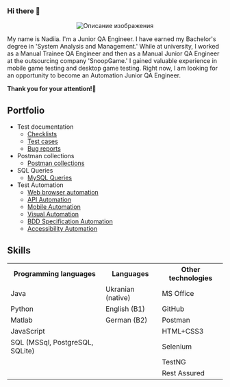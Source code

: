 ### Hi there 👋
<p align="center">
  <img src="https://www.siliconrepublic.com/wp-content/uploads/2015/05/QA-Tester-meme-02.jpg" alt="Описание изображения">
</p>

My name is Nadiia. I'm a Junior QA Engineer. I have earned my Bachelor's degree in 'System Analysis and Management.' While at university, I worked as a Manual Trainee QA Engineer and then as a Manual Junior QA Engineer at the outsourcing company 'SnoopGame.' I gained valuable experience in mobile game testing and desktop game testing. Right now, I am looking for an opportunity to become an Automation Junior QA Engineer. 

**Thank you for your attention!🙏**

## Portfolio
- Test documentation
  - [Checklists](https://docs.google.com/spreadsheets/d/1pmhNs3YsoGhuFxqfn5KolrKxYtpmhNz996ZkG_M1Rw0/edit?usp=sharing)
  - [Test cases](https://docs.google.com/spreadsheets/d/1MqnrSgMz2wFfbed3q2c0ELr1FNYOSncEY1zqlIZw-Sw/edit?usp=sharing)
  - [Bug reports](https://docs.google.com/spreadsheets/d/1BDSA5ef43PLJKayWuwyVMzW7myOUpqKsM3AitTtALgQ/edit?usp=sharing)
- Postman collections
  - [Postman collections](https://github.com/perokero/postman-collection)
- SQL Queries
  - [MySQL Queries](https://github.com/perokero/sql-queries)
- Test Automation
  - [Web browser automation](https://github.com/perokero/booking-testing)
  - [API Automation](https://github.com/perokero/sql-queries)
  - [Mobile Automation](https://github.com/perokero/sql-queries)
  - [Visual Automation](https://github.com/perokero/sql-queries)
  - [BDD Specification Automation](https://github.com/perokero/sql-queries)
  - [Accessibility Automation](https://github.com/perokero/sql-queries)


## Skills
<table>
    <tr>
        <th>Programming languages</th>
        <th>Languages</th>
        <th>Other technologies</th>
    </tr>
    <tr>
        <td>Java</td>
        <td>Ukranian (native)</td>
        <td>MS Office</td>
    </tr>
    <tr>
        <td>Python</td>
        <td>English (B1)</td>
        <td>GitHub</td>
    </tr>
    <tr>
      <td>Matlab</td>
      <td>German (B2)</td>
      <td>Postman</td>
    </tr>
  <tr>
    <td>JavaScript</td>
      <td></td>
      <td>HTML+CSS3</td>
  </tr>
   <tr>
    <td>SQL (MSSql, PostgreSQL, SQLite)</td>
      <td></td>
      <td>Selenium</td>
  </tr>
     <tr>
    <td></td>
      <td></td>
      <td>TestNG</td>
  </tr>
  <tr>
    <td></td>
      <td></td>
      <td>Rest Assured</td>
  </tr>
</table>




